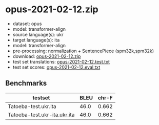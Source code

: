 # opus-2021-02-12.zip

* dataset: opus
* model: transformer-align
* source language(s): ukr
* target language(s): ita
* model: transformer-align
* pre-processing: normalization + SentencePiece (spm32k,spm32k)
* download: [opus-2021-02-12.zip](https://object.pouta.csc.fi/Tatoeba-MT-models/ukr-ita/opus-2021-02-12.zip)
* test set translations: [opus-2021-02-12.test.txt](https://object.pouta.csc.fi/Tatoeba-MT-models/ukr-ita/opus-2021-02-12.test.txt)
* test set scores: [opus-2021-02-12.eval.txt](https://object.pouta.csc.fi/Tatoeba-MT-models/ukr-ita/opus-2021-02-12.eval.txt)

## Benchmarks

| testset               | BLEU  | chr-F |
|-----------------------|-------|-------|
| Tatoeba-test.ukr.ita 	| 46.0 	| 0.662 |
| Tatoeba-test.ukr-ita.ukr.ita 	| 46.0 	| 0.662 |

